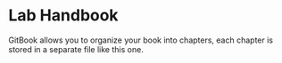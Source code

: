 # Lab Handbook

GitBook allows you to organize your book into chapters, each chapter is stored in a separate file like this one.
